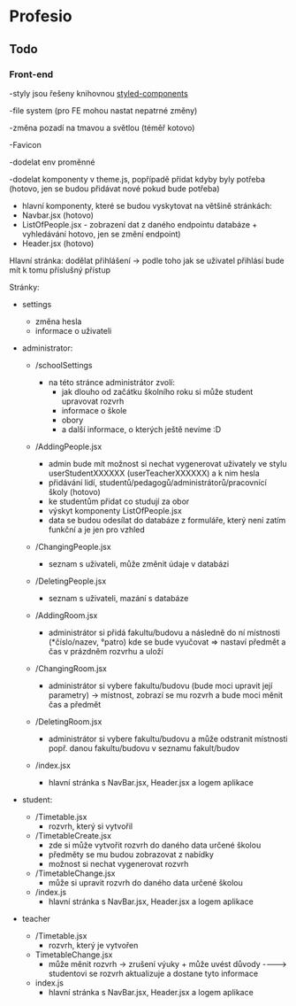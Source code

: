 # Profesio

## Todo

### Front-end
-styly jsou řešeny knihovnou [styled-components](https://styled-components.com/)

-file system (pro FE mohou nastat nepatrné změny)

-změna pozadí na tmavou a světlou (téměř kotovo)

-Favicon

-dodelat env proměnné

-dodelat komponenty v theme.js, popřípadě přidat kdyby byly potřeba (hotovo, jen se budou přidávat nové pokud bude potřeba)

 * hlavní komponenty, které se budou vyskytovat na většině stránkách:
 * Navbar.jsx (hotovo)
 * ListOfPeople.jsx - zobrazení dat z daného endpointu databáze + vyhledávání hotovo, jen se změní endpoint)
 * Header.jsx (hotovo)

Hlavní stránka: dodělat přihlášení -> podle toho jak se uživatel přihlásí bude mít k tomu příslušný přístup 

Stránky:

 * settings
    * změna hesla
    * informace o uživateli
 * administrator:
    * /schoolSettings
        * na této stránce administrátor zvolí:
            * jak dlouho od začátku školního roku si může student upravovat rozvrh
            * informace o škole
            * obory
            * a další informace, o kterých ještě nevíme :D
        
    * /AddingPeople.jsx
        * admin bude mít možnost si nechat vygenerovat uživately ve stylu userStudentXXXXXX (userTeacherXXXXXX) a k nim hesla
        * přidávání lidí, studentů/pedagogů/administrátorů/pracovnící školy (hotovo)
        * ke studentům přidat co studují za obor
        * výskyt komponenty ListOfPeople.jsx
        * data se budou odesílat do databáze z formuláře, který není zatím funkční a je jen pro vzhled
     * /ChangingPeople.jsx
         * seznam s uživateli, může změnit údaje v databázi
     * /DeletingPeople.jsx
         * seznam s uživateli, mazání s databáze
    * /AddingRoom.jsx
        * administrátor si přidá fakultu/budovu a následně do ní místnosti (*číslo/nazev, °patro) kde se bude vyučovat => nastaví předmět a čas v prázdněm rozvrhu a uloží
    * /ChangingRoom.jsx
        * administrátor si vybere fakultu/budovu (bude moci upravit její parametry) -> místnost, zobrazí se mu rozvrh a bude moci měnit čas a předmět
    * /DeletingRoom.jsx
        * administrátor si vybere fakultu/budovu a může odstranit místnosti popř. danou fakultu/budovu v seznamu fakult/budov
    * /index.jsx
        * hlavní stránka s NavBar.jsx, Header.jsx a logem aplikace

* student:
    * /Timetable.jsx
        * rozvrh, který si vytvořil
    * /TimetableCreate.jsx
        * zde si může vytvořit rozvrh do daného data určené školou
        * předměty se mu budou zobrazovat z nabídky
        * možnost si nechat vygenerovat rozvrh
    * /TimetableChange.jsx
        * může si upravit rozvrh do daného data určené školou
    * /index.js
        * hlavní stránka s NavBar.jsx, Header.jsx a logem aplikace


* teacher
    * /Timetable.jsx
        * rozvrh, který je vytvořen
    * TimetableChange.jsx
        * může měnit rozvrh -> zrušení výuky + může uvést důvody ----> studentovi se rozvrh aktualizuje a dostane tyto informace
    * index.js
        * hlavní stránka s NavBar.jsx, Header.jsx a logem aplikace